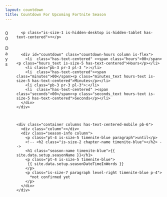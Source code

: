 ```yaml
---
layout: countdown
title: Countdown For Upcoming Fortnite Season
---
```


  <section id="full-countdown" class="hero container countdown-section is-fullheight">
    <div class="columns container is-vcentered">
      <div class="days-left-container column has-text-centered">
        <p class="days-left">00</p>
        <p class="is-size-1">Days</p>
      </div>

      <p class="is-size-1 is-hidden-desktop is-hidden-tablet has-text-centered">+</p>



      <div id="countdown" class="countdown-hours column is-flex">
        <li  class="has-text-centered" ><span class="hours">00</span><p class="hours_text is-size-5 has-text-centered">Hours</p></li>
        <li class="pb-3 pr-3 pl-3 ">:</li>
        <li  class="has-text-centered"><span class="minutes">00</span><p class="minutes_text hours-text is-size-5 has-text-centered">Minutes</p></li>
        <li class="pb-3 pr-3 pl-3">:</li>
        <li  class="has-text-centered" ><span class="seconds">00</span><p class="seconds_text hours-text is-size-5 has-text-centered">Seconds</p></li>
      </div>
    </div>



    <div class="container columns has-text-centered-mobile pb-6">
      <div class="column"></div>
      <div class="season-info column">
        <p class="pt-4 is-size-5 timenite-blue paragraph">until</p>
        <!-- <h2 class="is-size-2 chapter-name timenite-blue"></h2> -->
        <h1 class="season-name timenite-blue">{{ site.data.setup.seasonName }}</h1>
        <p class="pt-4 is-size-5 timenite-blue">
         {{ site.data.setup.seasonDateTimeInWords }}
        </p>
        <p class="is-size-7 paragraph level-right timenite-blue p-4">
          *not confirmed yet
        </p>
      </div>
    </div>
  </section>


